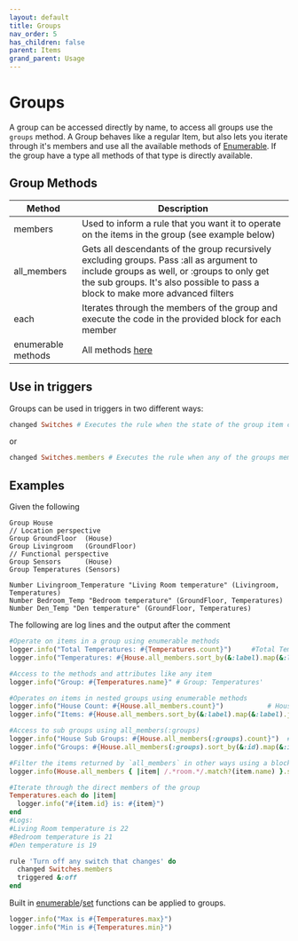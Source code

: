 ```yaml
---
layout: default
title: Groups
nav_order: 5
has_children: false
parent: Items
grand_parent: Usage
---
```


# Groups

A group can be accessed directly by name, to access all groups use the `groups` method. A Group behaves like a regular Item, but also lets you iterate through it's members and use all the available methods of 
[Enumerable](https://ruby-doc.org/core-2.6.8/Enumerable.html). If the group have a type all methods of that type is directly available.


## Group Methods

| Method             | Description                                                                                     |
| ------------------ | ----------------------------------------------------------------------------------------------- |
| members            | Used to inform a rule that you want it to operate on the items in the group (see example below) |
| all_members        | Gets all descendants of the group recursively excluding groups. Pass :all as argument to include groups as well, or :groups to only get the sub groups. It's also possible to pass a block to make more advanced filters |
| each               | Iterates through the members of the group and execute the code in the provided block for each member |
| enumerable methods | All methods [here](https://ruby-doc.org/core-2.6.8/Enumerable.html)                             |

## Use in triggers

Groups can be used in triggers in two different ways:

```ruby
changed Switches # Executes the rule when the state of the group item changes
```
or

```ruby
changed Switches.members # Executes the rule when any of the groups members changes its state
```


## Examples

Given the following

```
Group House
// Location perspective
Group GroundFloor  (House)
Group Livingroom   (GroundFloor)
// Functional perspective
Group Sensors      (House)
Group Temperatures (Sensors)

Number Livingroom_Temperature "Living Room temperature" (Livingroom, Temperatures)
Number Bedroom_Temp "Bedroom temperature" (GroundFloor, Temperatures)
Number Den_Temp "Den temperature" (GroundFloor, Temperatures)
```

The following are log lines and the output after the comment

```ruby
#Operate on items in a group using enumerable methods
logger.info("Total Temperatures: #{Temperatures.count}")     #Total Temperatures: 3'
logger.info("Temperatures: #{House.all_members.sort_by(&:label).map(&:label).join(', ')}") #Temperatures: Bedroom temperature, Den temperature, Living Room temperature' 

#Access to the methods and attributes like any item
logger.info("Group: #{Temperatures.name}" # Group: Temperatures'

#Operates on items in nested groups using enumerable methods
logger.info("House Count: #{House.all_members.count}")           # House Count: 3
logger.info("Items: #{House.all_members.sort_by(&:label).map(&:label).join(', ')}")  # Items: Bedroom temperature, Den temperature, Living Room temperature

#Access to sub groups using all_members(:groups)
logger.info("House Sub Groups: #{House.all_members(:groups).count}")  # House Sub Groups: 4
logger.info("Groups: #{House.all_members(:groups).sort_by(&:id).map(&:id).join(', ')}")  # Groups: GroundFloor, Livingroom, Sensors, Temperatures

#Filter the items returned by `all_members` in other ways using a block
logger.info(House.all_members { |item| /.*room.*/.match?(item.name) }.sort_by(&:name).map(&:name).join(', ')) # Bedroom_Temp, Livingroom, Livingroom_Temperature

#Iterate through the direct members of the group
Temperatures.each do |item|
  logger.info("#{item.id} is: #{item}")
end
#Logs:
#Living Room temperature is 22
#Bedroom temperature is 21
#Den temperature is 19

```


```ruby
rule 'Turn off any switch that changes' do
  changed Switches.members
  triggered &:off
end
```

Built in [enumerable](https://ruby-doc.org/core-2.6.8/Enumerable.html)/[set](https://ruby-doc.org/stdlib-2.6.8/libdoc/set/rdoc/Set.html) functions can be applied to groups.  
```ruby
logger.info("Max is #{Temperatures.max}")
logger.info("Min is #{Temperatures.min}")
```
